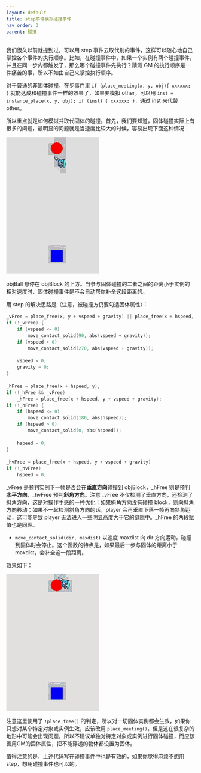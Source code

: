 ```yaml
---
layout: default
title: step事件模拟碰撞事件
nav_order: 3
parent: 碰撞
---
```


我们很久以前就提到过，可以用 step 事件去取代别的事件，这样可以随心地自己掌控各个事件的执行顺序。比如，在碰撞事件中，如果一个实例有两个碰撞事件，并且在同一步内都触发了，那么哪个碰撞事件先执行？猜测 GM 的执行顺序是一件痛苦的事，所以不如由自己来掌控执行顺序。

对于普通的非固体碰撞，在步事件里 `if (place_meeting(x, y, obj){ xxxxxx; }` 就能达成和碰撞事件一样的效果了，如果要模拟 other，可以用 `inst = instance_place(x, y, obj); if (inst) { xxxxxx; }`，通过 inst 来代替 other。

所以重点就是如何模拟并取代固体的碰撞。首先，我们要知道，固体碰撞实际上有很多的问题，最明显的问题就是当速度比较大的时候，容易出现下面这种情况：

![Result Solid](/assets/images/collision/result_solid3.gif)

objBall 悬停在 objBlock 的上方。当参与固体碰撞的二者之间的距离小于实例的相对速度时，固体碰撞事件是不会自动帮你补全这段距离的。

用 step 的解决思路是（注意，被碰撞方仍要勾选固体属性）：

```c
_vFree = place_free(x, y + vspeed + gravity) || place_free(x + hspeed, y + vspeed + gravity);
if (!_vFree) {
    if (vspeed <= 0)
        move_contact_solid(90, abs(vspeed + gravity));
    if (vspeed > 0)
        move_contact_solid(270, abs(vspeed + gravity));

    vspeed = 0;
    gravity = 0;
}

_hFree = place_free(x + hspeed, y);
if (!_hFree && _vFree)
    _hFree = place_free(x + hspeed, y + vspeed + gravity);
if (!_hFree) {
    if (hspeed <= 0)
        move_contact_solid(180, abs(hspeed));
    if (hspeed > 0)
        move_contact_solid(0, abs(hspeed));

    hspeed = 0;
}

_hvFree = place_free(x + hspeed, y + vspeed + gravity)
if (!_hvFree)
    hspeed = 0;
```

\_vFree 是预判实例下一帧是否会在**垂直方向**碰撞到 objBlock，\_hFree 则是预判**水平方向**，\_hvFree 预判**斜角方向**。注意 \_vFree 不仅检测了垂直方向，还检测了斜角方向，这是对操作手感的一种优化：如果斜角方向没有碰撞 block，则向斜角方向移动；如果不一起检测斜角方向的话，player 会再垂直下落一帧再向斜角运动，这可能导致 player 无法进入一些明显高度大于它的缝隙中。\_hFree 的两段赋值也是同理。

* `move_contact_solid(dir, maxdist)` 以速度 maxdist 向 dir 方向运动，碰撞到固体时会停止。这个函数的特点是，如果最后一步与固体的距离小于 maxdist，会补全这一段距离。

效果如下：

![Result Solid](/assets/images/collision/result_solid4.gif)

注意这里使用了 `!place_free()` 的判定，所以对一切固体实例都会生效，如果你只想对某个特定对象或实例生效，应该改用 `place_meeting()`，但是这在很复杂的地形中可能会出现问题，所以不建议单独对特定对象或实例进行固体碰撞，而应该善用GM的固体属性，把不能穿透的物体都设置为固体。

值得注意的是，上述代码写在碰撞事件中也是有效的，如果你觉得麻烦不想用 step，想用碰撞事件也可以的。
